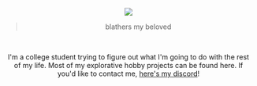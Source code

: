 <p align="center">
   <img src="https://64.media.tumblr.com/tumblr_mbqzptoTy61qeg6edo1_r2_250.gifv" />
   <blockquote align="center">blathers my beloved</blockquote>
</p>
<br>
<p align="center">I'm a college student trying to figure out what I'm going to do with the rest of my life. Most of my explorative hobby projects can be found here. If you'd like to contact me, <a href="https://discord.com/users/195736618064281610">here's my discord</a>!</p>
